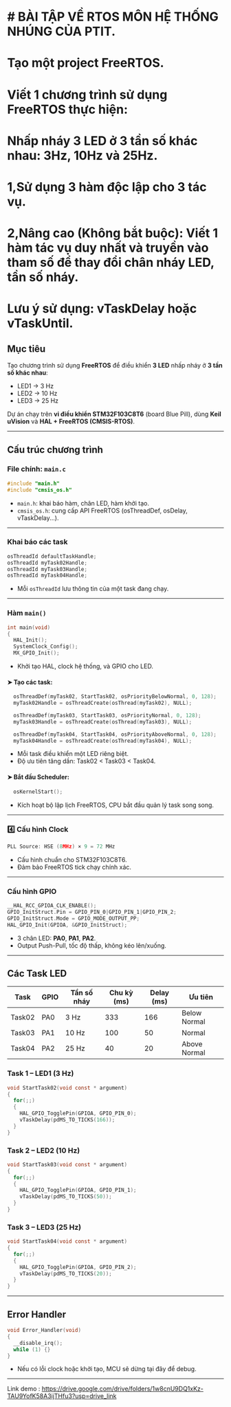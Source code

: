 #  # BÀI TẬP VỀ RTOS MÔN HỆ THỐNG NHÚNG CỦA PTIT.
# Tạo một project FreeRTOS.
# Viết 1 chương trình sử dụng FreeRTOS thực hiện:
# Nhấp nháy 3 LED ở 3 tần số khác nhau: 3Hz, 10Hz và 25Hz.
# 1,Sử dụng 3 hàm độc lập cho 3 tác vụ.
# 2,Nâng cao (Không bắt buộc): Viết 1 hàm tác vụ duy nhất và truyền vào tham số để thay đổi chân nháy LED, tần số nháy.
# Lưu ý sử dụng: vTaskDelay hoặc vTaskUntil.

##  Mục tiêu
Tạo chương trình sử dụng **FreeRTOS** để điều khiển **3 LED** nhấp nháy ở **3 tần số khác nhau**:
- LED1 → 3 Hz  
- LED2 → 10 Hz  
- LED3 → 25 Hz  

Dự án chạy trên **vi điều khiển STM32F103C8T6** (board Blue Pill), dùng **Keil uVision** và **HAL + FreeRTOS (CMSIS-RTOS)**.

---

##  Cấu trúc chương trình
###  File chính: `main.c`
```c
#include "main.h"
#include "cmsis_os.h"
```
- `main.h`: khai báo hàm, chân LED, hàm khởi tạo.  
- `cmsis_os.h`: cung cấp API FreeRTOS (osThreadDef, osDelay, vTaskDelay...).

---

###  Khai báo các task
```c
osThreadId defaultTaskHandle;
osThreadId myTask02Handle;
osThreadId myTask03Handle;
osThreadId myTask04Handle;
```
- Mỗi `osThreadId` lưu thông tin của một task đang chạy.  

---

###  Hàm `main()`
```c
int main(void)
{
  HAL_Init();
  SystemClock_Config();
  MX_GPIO_Init();
```
- Khởi tạo HAL, clock hệ thống, và GPIO cho LED.  

#### ➤ Tạo các task:
```c
  osThreadDef(myTask02, StartTask02, osPriorityBelowNormal, 0, 128);
  myTask02Handle = osThreadCreate(osThread(myTask02), NULL);

  osThreadDef(myTask03, StartTask03, osPriorityNormal, 0, 128);
  myTask03Handle = osThreadCreate(osThread(myTask03), NULL);

  osThreadDef(myTask04, StartTask04, osPriorityAboveNormal, 0, 128);
  myTask04Handle = osThreadCreate(osThread(myTask04), NULL);
```
- Mỗi task điều khiển một LED riêng biệt.  
- Độ ưu tiên tăng dần: Task02 < Task03 < Task04.  

#### ➤ Bắt đầu Scheduler:
```c
  osKernelStart();
```
- Kích hoạt bộ lập lịch FreeRTOS, CPU bắt đầu quản lý task song song.  

---

### 4️⃣ Cấu hình Clock
```c
PLL Source: HSE (8MHz) × 9 = 72 MHz
```
- Cấu hình chuẩn cho STM32F103C8T6.  
- Đảm bảo FreeRTOS tick chạy chính xác.  

---

###  Cấu hình GPIO
```c
__HAL_RCC_GPIOA_CLK_ENABLE();
GPIO_InitStruct.Pin = GPIO_PIN_0|GPIO_PIN_1|GPIO_PIN_2;
GPIO_InitStruct.Mode = GPIO_MODE_OUTPUT_PP;
HAL_GPIO_Init(GPIOA, &GPIO_InitStruct);
```
- 3 chân LED: **PA0**, **PA1**, **PA2**.  
- Output Push-Pull, tốc độ thấp, không kéo lên/xuống.

---

##  Các Task LED

| Task | GPIO | Tần số nháy | Chu kỳ (ms) | Delay (ms) | Ưu tiên |
|------|------|--------------|--------------|-------------|----------|
| Task02 | PA0 | 3 Hz | 333 | 166 | Below Normal |
| Task03 | PA1 | 10 Hz | 100 | 50 | Normal |
| Task04 | PA2 | 25 Hz | 40 | 20 | Above Normal |

###  Task 1 – LED1 (3 Hz)
```c
void StartTask02(void const * argument)
{
  for(;;)
  {
    HAL_GPIO_TogglePin(GPIOA, GPIO_PIN_0);
    vTaskDelay(pdMS_TO_TICKS(166));
  }
}
```

###  Task 2 – LED2 (10 Hz)
```c
void StartTask03(void const * argument)
{
  for(;;)
  {
    HAL_GPIO_TogglePin(GPIOA, GPIO_PIN_1);
    vTaskDelay(pdMS_TO_TICKS(50));
  }
}
```

###  Task 3 – LED3 (25 Hz)
```c
void StartTask04(void const * argument)
{
  for(;;)
  {
    HAL_GPIO_TogglePin(GPIOA, GPIO_PIN_2);
    vTaskDelay(pdMS_TO_TICKS(20));
  }
}
```

---

##  Error Handler
```c
void Error_Handler(void)
{
  __disable_irq();
  while (1) {}
}
```
- Nếu có lỗi clock hoặc khởi tạo, MCU sẽ dừng tại đây để debug.

--- 

Link demo : https://drive.google.com/drive/folders/1w8cnU9DQ1xKz-TAU9YofK58A3ijTHfu3?usp=drive_link


